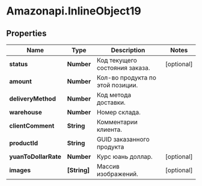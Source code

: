 # Amazonapi.InlineObject19

## Properties

Name | Type | Description | Notes
------------ | ------------- | ------------- | -------------
**status** | **Number** | Код текущего состояния заказа. | [optional] 
**amount** | **Number** | Кол-во продукта по этой позиции. | 
**deliveryMethod** | **Number** | Код метода доставки. | 
**warehouse** | **Number** | Номер склада. | 
**clientComment** | **String** | Комментарии клиента. | 
**productId** | **String** | GUID заказанного продукта | 
**yuanToDollarRate** | **Number** | Курс юань доллар. | [optional] 
**images** | **[String]** | Массив изображений. | [optional] 



